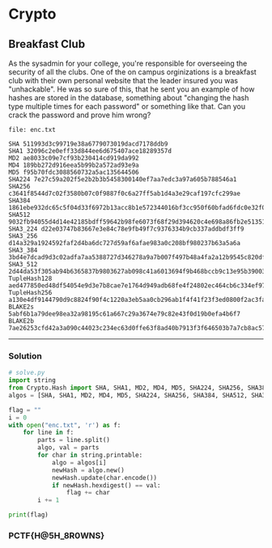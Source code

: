 # Crypto

## Breakfast Club

As the sysadmin for your college, you're responsible for overseeing the security of all the clubs. One of the on campus orginizations is a breakfast club with their own personal website that the leader insured you was "unhackable". He was so sure of this, that he sent you an example of how hashes are stored in the database, something about "changing the hash type multiple times for each password" or something like that. Can you crack the password and prove him wrong?

```
file: enc.txt

SHA 511993d3c99719e38a6779073019dacd7178ddb9
SHA1 32096c2e0eff33d844ee6d675407ace18289357d
MD2 ae8033c09e7cf93b230414cd919da992
MD4 189bb272d916eea5b99b2a572ad93e9a
MD5 f95b70fdc3088560732a5ac135644506
SHA224 7e27c59a202f5e2b2b3b5458300140ef7aa7edc3a97a605b788546a1
SHA256 c3641f8544d7c02f3580b07c0f9887f0c6a27ff5ab1d4a3e29caf197cfc299ae
SHA384 1861ebe932dc65c5f04d33f6972b13acc8b1e572344016bf3cc950f60bfad6fdc0e32f0318e8bba57cf756eac0a49fce
SHA512 9032fb94055d4d14e42185bdff59642b98fe6073f68f29d394620c4e698a86fb2e51351ca6997e6a164aae0b871cf789fbc6e0d863733d05903b4eb11be58d9c
SHA3_224 d22e03747b83667e3e84c78e9fb49f7c9376334b9cb337addbdf3ff9
SHA3_256 d14a329a1924592faf2d4ba6dc727d59af6afae983a0c208bf980237b63a5a6a
SHA3_384 3bd4e7dcad9d3c02adfa7aa5388727d346278a9a7b007f497b48a4fa2a12b9545c820df150854a8f8c494275bd6fd941
SHA3_512 2d44da53f305ab94b6365837b9803627ab098c41a6013694f9b468bccb9c13e95b3900365eb58924de7158a54467e984efcfdabdbcc9af9a940d49c51455b04c
TupleHash128 aed477850ed48df54054e9d3e7b8cae7e1764d949adb68fe4f24802ec464cb6c334ef97cc0453471fac5faf0118265bc9388062ccb704d5ac4010489bee201da
TupleHash256 a130e4df9144790d9c8824f90f4c1220a3eb5aa0cb296ab1f4f41f23f3ed0800f2ac3fad4f235a4ee601a8ca8bf0be394e06e53e2f789a6272f1bc54c4901d0c
BLAKE2s 5abf6b1a79dee98ea32a98195c61a667c29a3674e79c82e43f0d19b0efa4b6f7
BLAKE2b 7ae26253cfd42a3a090c44023c234ec63d0ffe63f8ad40b7913f3f646503b7a7cb8ac571d42a311ef71508344de72f30b57e5c100b402130060ebc947e07a59b
```

---

### Solution

```python
# solve.py
import string
from Crypto.Hash import SHA, SHA1, MD2, MD4, MD5, SHA224, SHA256, SHA384, SHA512, SHA3_224, SHA3_256, SHA3_384, SHA3_512, TupleHash128, TupleHash256, BLAKE2s, BLAKE2b
algos = [SHA, SHA1, MD2, MD4, MD5, SHA224, SHA256, SHA384, SHA512, SHA3_224, SHA3_256, SHA3_384, SHA3_512, TupleHash128, TupleHash256, BLAKE2s, BLAKE2b]

flag = ""
i = 0
with open("enc.txt", 'r') as f:
    for line in f:
        parts = line.split()
        algo, val = parts
        for char in string.printable:
            algo = algos[i]
            newHash = algo.new()
            newHash.update(char.encode())
            if newHash.hexdigest() == val:
                flag += char
        i += 1

print(flag)
```

### PCTF{H@5H_8R0WNS}
